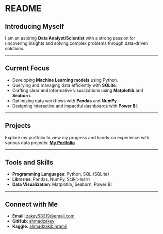 # README

## Introducing Myself
I am an aspiring **Data Analyst/Scientist** with a strong passion for uncovering insights and solving complex problems through data-driven solutions.

---

## Current Focus
- Developing **Machine Learning models** using Python.
- Querying and managing data efficiently with **SQLite**.
- Crafting clear and informative visualizations using **Matplotlib** and **Seaborn**.
- Optimizing data workflows with **Pandas** and **NumPy**.
- Designing interactive and impactful dashboards with **Power BI**.

---

## Projects
Explore my portfolio to view my progress and hands-on experience with various data projects:
[**My Portfolio**](https://shorturl.at/Swpep)

---

## Tools and Skills
- **Programming Languages**: Python, SQL (SQLite)
- **Libraries**: Pandas, NumPy, Scikit-learn
- **Data Visualization**: Matplotlib, Seaborn, Power BI

---

## Connect with Me
- **Email**: [zakey53319@email.com](mailto:zakey53319@email.com)
- **GitHub**: [ahmadzakey](https://github.com/ahmadzakey)
- **Kaggle**: [ahmadzakibinramli](https://www.kaggle.com/ahmadzakibinramli)
